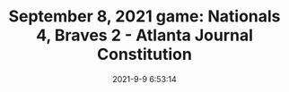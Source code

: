 ---
"title": "September 8, 2021 game: Nationals 4, Braves 2 - Atlanta Journal Constitution"
"date": "2021-9-9 6:53:14"
"feed_name": "GOOGLENEWS"
"feed_website": "https://news.google.com/search?q=drilling%2Bincident&hl=en-US&gl=US&ceid=US:en"
"feed_rss": "https://news.google.com/rss/search?q=drilling%2Bincident&hl=en-US&gl=US&ceid=US:en"
"link": "https://www.ajc.com/sports/atlanta-braves/nationals-beat-braves-despite-having-starting-pitcher-ejected-in-first-inning/PE2KPSJU2BGXBDCKLBTEN2ATTQ/"
"file": "_posts/2021-9-9-6-53-14_GOOGLENEWS_fd7e6affd0fb497c72c896000c13e389667ad1c3.md"
"accident": "0"
"drilling": "0"
---